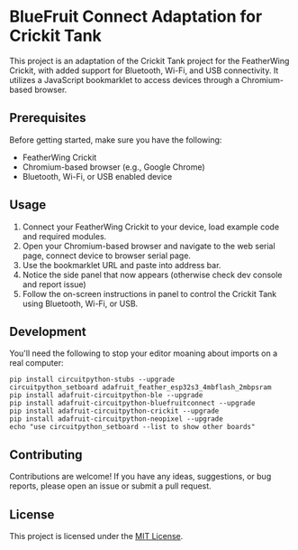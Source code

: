 # BlueFruit Connect Adaptation for Crickit Tank

This project is an adaptation of the Crickit Tank project for the FeatherWing Crickit, with added support for Bluetooth, Wi-Fi, and USB connectivity. It utilizes a JavaScript bookmarklet to access devices through a Chromium-based browser.

## Prerequisites

Before getting started, make sure you have the following:

- FeatherWing Crickit
- Chromium-based browser (e.g., Google Chrome)
- Bluetooth, Wi-Fi, or USB enabled device

## Usage

1. Connect your FeatherWing Crickit to your device, load example code and required modules.
2. Open your Chromium-based browser and navigate to the web serial page, connect device to browser serial page.
3. Use the bookmarklet URL and paste into address bar.
4. Notice the side panel that now appears (otherwise check dev console and report issue)
5. Follow the on-screen instructions in panel to control the Crickit Tank using Bluetooth, Wi-Fi, or USB.

## Development

You'll need the following to stop your editor moaning about imports on a real computer:
```shell
pip install circuitpython-stubs --upgrade
circuitpython_setboard adafruit_feather_esp32s3_4mbflash_2mbpsram
pip install adafruit-circuitpython-ble --upgrade
pip install adafruit-circuitpython-bluefruitconnect --upgrade
pip install adafruit-circuitpython-crickit --upgrade
pip install adafruit-circuitpython-neopixel --upgrade
echo "use circuitpython_setboard --list to show other boards"
```

## Contributing

Contributions are welcome! If you have any ideas, suggestions, or bug reports, please open an issue or submit a pull request.

## License

This project is licensed under the [MIT License](LICENSE).
